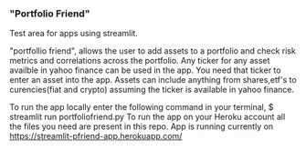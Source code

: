 ### "Portfolio Friend"
Test area for apps using streamlit.

"portfollio friend", allows the user to add assets to a portfolio and check risk metrics and correlations across the portfolio. Any ticker for any asset availble in yahoo finance can be used in the app. You need that ticker to enter an asset into the app. Assets can include anything from shares,etf's to curencies(fiat and crypto) assuming the ticker is available in yahoo finance.

To run the app locally enter the following command in your terminal, $ streamlit run portfoliofriend.py
To run the app on your Heroku account all the files you need are present in this repo.  App is running currently on https://streamlit-pfriend-app.herokuapp.com/
